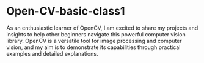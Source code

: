 # Open-CV-basic-class1
As an enthusiastic learner of OpenCV, I am excited to share my projects and insights to help other beginners navigate this powerful computer vision library. OpenCV is a versatile tool for image processing and computer vision, and my aim is to demonstrate its capabilities through practical examples and detailed explanations.
